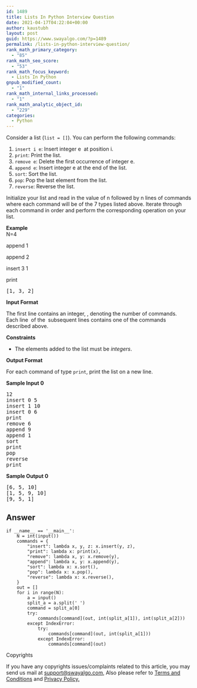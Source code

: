 ```yaml
---
id: 1489
title: Lists In Python Interview Question
date: 2021-04-17T04:22:04+00:00
author: kaustubh
layout: post
guid: https://www.swayalgo.com/?p=1489
permalink: /lists-in-python-interview-question/
rank_math_primary_category:
  - "85"
rank_math_seo_score:
  - "53"
rank_math_focus_keyword:
  - Lists In Python
gnpub_modified_count:
  - "1"
rank_math_internal_links_processed:
  - "1"
rank_math_analytic_object_id:
  - "229"
categories:
  - Python
---
```

Consider a list (`list = []`). You can perform the following commands:

  1. `insert i e`: Insert integer e  at position i.
  2. `print`: Print the list.
  3. `remove e`: Delete the first occurrence of integer e.
  4. `append e`: Insert integer e at the end of the list.
  5. `sort`: Sort the list.
  6. `pop`: Pop the last element from the list.
  7. `reverse`: Reverse the list.

Initialize your list and read in the value of n followed by n lines of commands where each command will be of the 7 types listed above. Iterate through each command in order and perform the corresponding operation on your list.

**Example**  
N=4

append 1

append 2

insert 3 1

print  


<pre class="wp-block-preformatted">[1, 3, 2]
</pre>

**Input Format**

The first line contains an integer,&nbsp;, denoting the number of commands.  
Each line&nbsp;&nbsp;of the&nbsp;&nbsp;subsequent lines contains one of the commands described above.

**Constraints**

  * The elements added to the list must be&nbsp;_integers_.

**Output Format**

For each command of type&nbsp;`print`, print the list on a new line.

**Sample Input 0**

<pre class="wp-block-preformatted">12
insert 0 5
insert 1 10
insert 0 6
print
remove 6
append 9
append 1
sort
print
pop
reverse
print
</pre>

**Sample Output 0**

<pre class="wp-block-preformatted">[6, 5, 10]
[1, 5, 9, 10]
[9, 5, 1]</pre>

## Answer

<pre class="wp-block-code"><code>if __name__ == '__main__':
    N = int(input())
    commands = {
        "insert": lambda x, y, z: x.insert(y, z),
        "print": lambda x: print(x),
        "remove": lambda x, y: x.remove(y),
        "append": lambda x, y: x.append(y),
        "sort": lambda x: x.sort(),
        "pop": lambda x: x.pop(),
        "reverse": lambda x: x.reverse(),
    }
    out = &#91;]
    for i in range(N):
        a = input()
        split_a = a.split(' ')
        command = split_a&#91;0]
        try:
            commands&#91;command](out, int(split_a&#91;1]), int(split_a&#91;2]))
        except IndexError:
            try:
                commands&#91;command](out, int(split_a&#91;1]))
            except IndexError:
                commands&#91;command](out)
</code></pre>

<div class="wp-block-coblocks-alert is-style-error" style="background-color:;color:">
  <p class="wp-block-coblocks-alert__title">
    Copyrights
  </p>
  
  <p class="wp-block-coblocks-alert__text">
    If you have any copyrights issues/complaints related to this article, you may send us mail at <a href="mailto:support@swayalgo.com" class="rank-math-link">support@swayalgo.com</a>, Also please refer to <a href="https://www.swayalgo.com/terms-conditions/" class="rank-math-link">Terms and Conditions</a> and <a href="https://www.swayalgo.com/privacy-policy/" class="rank-math-link">Privacy Policy.</a>
  </p>
</div>